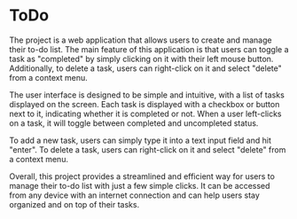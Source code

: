 # ToDo




The project is a web application that allows users to create and manage their to-do list. The main feature of this application is that users can toggle a task as "completed" by simply clicking on it with their left mouse button. Additionally, to delete a task, users can right-click on it and select "delete" from a context menu.

The user interface is designed to be simple and intuitive, with a list of tasks displayed on the screen. Each task is displayed with a checkbox or button next to it, indicating whether it is completed or not. When a user left-clicks on a task, it will toggle between completed and uncompleted status.

To add a new task, users can simply type it into a text input field and hit "enter". To delete a task, users can right-click on it and select "delete" from a context menu.

Overall, this project provides a streamlined and efficient way for users to manage their to-do list with just a few simple clicks. It can be accessed from any device with an internet connection and can help users stay organized and on top of their tasks.
